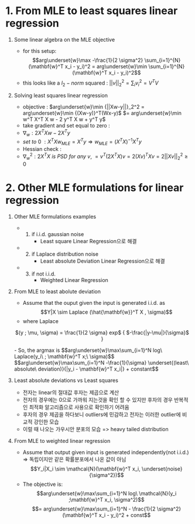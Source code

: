 # 1. From MLE to least squares linear regression

1. Some linear algebra on the MLE objective
   - for this setup: $$arg\underset{w}\max -\frac{1}{2 \sigma^2} \sum_{i=1}^{N} (\mathbf{w}^T x_i - y_i)^2 = arg\underset{w}\min \sum_{i=1}^{N} (\mathbf{w}^T x_i - y_i)^2$$
   - this looks like a $l_2-norm$ squared : $||v||_{2}^{2} = \sum_i v_i^2 = V^T V$

2. Solving least squares linear regression
   - objective : $arg\underset{w}\min {||Xw-y||}_2^2 = arg\underset{w}\min {(Xw-y)}^T(Wx-y)$
     $= arg\underset{w}\min w^T X^T X w - 2 y^T X w + y^T y$
   - take gradient and set equal to zero :
   - $\nabla_w : 2 X^T X w - 2 X^T y$
   - $set\ to\ 0\ : X^T X w_{MLE} = X ^ T y \Rightarrow w_{MLE} = {(X^T X)}^{-1} X^T y$
   - Hessian check :
   - $\nabla_w^2 : 2 X^T X\ is\ PSD\ for\ any\ v,$
     $= v^T(2 X^T X) v = 2(Xv)^T Xv = 2{||Xv||}_2^2 \ge 0$

# 2. Other MLE formulations for linear regression
1. Other MLE formulations examples
   - 1. if i.i.d. gaussian noise
          - Least square Linear Regression으로 해결
   - 2. if Laplace distribution noise
          - Least absolute Deviation Linear Regression으로 해결
   - 3. if not i.i.d.
          - Weighted Linear Regression
 

2. From MLE to least abolute deviation
   - Assume that the ouput given the input is generated i.i.d. as 
   $$Y|X \sim Laplace (\hat{\mathbf{w}}^T X , \sigma)$$
   - where Laplace
   <p align="center">$(y ; \mu, \sigma) = \frac{1}{2 \sigma} exp$ { $-\frac{|y-\mu|}{\sigma}$ }</p>
   - So, the argmax is
   $$arg\underset{w}\max\sum_{i=1}^N log\ Laplace(y_i\ ; \mathbf{w}^T x;\ \sigma)$$
   $$arg\underset{w}\max\sum_{i=1}^N -\frac{1}{\sigma} \underset{(least\ absolute\ deviation)}{|y_i - \mathbf{w}^T x_i|} + constant$$

3. Least absolute deviations vs Least squares
   - 전자는 linear의 절대값 후자는 제곱으로 계산
   - 전자의 경우에는 0으로 가까워 지는것을 확인 할 수 있지만 후자의 경우 반복적인 최적화 알고리즘으로 사용으로 확인하기 어려움
   - 후자의 경우 제곱을 하다보니 outliers에 민감하고 전자는 이러한 outlier에 비교적 강인한 모습
   - 이럴 때 나오는 가우시안 분포의 모습 => heavy tailed distribution
  
4. From MLE to weighted linear regression
   - Assume that output given input is generated independently(not i.i.d.) => 독립이지만 같은 확률분포에서 나온 값이 아님
     $$Y_i|X_i \sim \mathcal{N}(\mathbf{w}^T x_i, \underset{noise}{\sigma^2})$$
   - The objective is:
     $$arg\underset{w}\max\sum_{i=1}^N log\ \mathcal{N}(y_i ;\mathbf{w}^T x_i, \sigma^2)$$
     $$= arg\underset{w}\max\sum_{i=1}^N - \frac{1}{2 \sigma^2}(\mathbf{w}^T x_i - y_i)^2 + const$$
